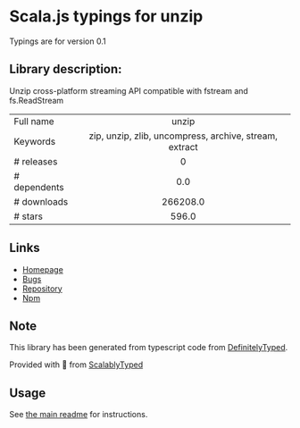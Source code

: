 
# Scala.js typings for unzip

Typings are for version 0.1

## Library description:
Unzip cross-platform streaming API compatible with fstream and fs.ReadStream

|                    |                 |
| ------------------ | :-------------: |
| Full name          | unzip |
| Keywords           | zip, unzip, zlib, uncompress, archive, stream, extract |
| # releases         | 0 |
| # dependents       | 0.0 |
| # downloads        | 266208.0 |
| # stars            | 596.0 |

## Links
- [Homepage](https://github.com/EvanOxfeld/node-unzip)
- [Bugs](https://github.com/EvanOxfeld/node-unzip/issues)
- [Repository](https://github.com/EvanOxfeld/node-unzip)
- [Npm](https://www.npmjs.com/package/unzip)
    


## Note
This library has been generated from typescript code from [DefinitelyTyped](https://definitelytyped.org).

Provided with :purple_heart: from [ScalablyTyped](https://github.com/oyvindberg/ScalablyTyped)

## Usage
See [the main readme](../../readme.md) for instructions.


